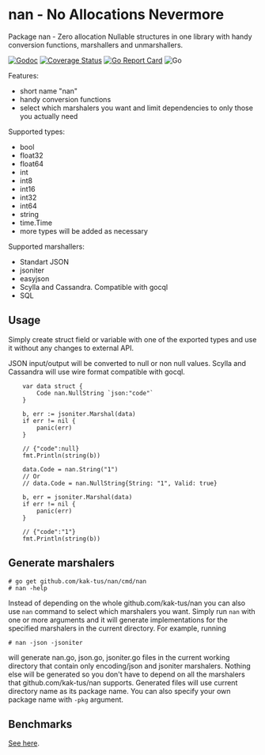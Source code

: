 # nan - **N**o **A**llocations **N**evermore

Package nan - Zero allocation Nullable structures in one library with handy conversion functions,
marshallers and unmarshallers.

[![Godoc](https://godoc.org/github.com/kak-tus/nan?status.svg)](https://pkg.go.dev/github.com/kak-tus/nan?tab=doc)
[![Coverage Status](https://coveralls.io/repos/github/kak-tus/nan/badge.svg?branch=master)](https://coveralls.io/github/kak-tus/nan?branch=master)
[![Go Report Card](https://goreportcard.com/badge/github.com/kak-tus/nan)](https://goreportcard.com/report/github.com/kak-tus/nan)
![Go](https://github.com/kak-tus/nan/workflows/Go/badge.svg)

Features:
- short name "nan"
- handy conversion functions
- select which marshalers you want and limit dependencies to only those you actually need

Supported types:
- bool
- float32
- float64
- int
- int8
- int16
- int32
- int64
- string
- time.Time
- more types will be added as necessary

Supported marshallers:
- Standart JSON
- jsoniter
- easyjson
- Scylla and Cassandra. Compatible with gocql
- SQL

## Usage

Simply create struct field or variable with one of the exported types and use it without any changes to external API.

JSON input/output will be converted to null or non null values. Scylla and Cassandra will use wire format compatible
with gocql.

```
	var data struct {
		Code nan.NullString `json:"code"`
	}

	b, err := jsoniter.Marshal(data)
	if err != nil {
		panic(err)
	}

	// {"code":null}
	fmt.Println(string(b))

	data.Code = nan.String("1")
	// Or
	// data.Code = nan.NullString{String: "1", Valid: true}

	b, err = jsoniter.Marshal(data)
	if err != nil {
		panic(err)
	}

	// {"code":"1"}
	fmt.Println(string(b))
```

## Generate marshalers

```
# go get github.com/kak-tus/nan/cmd/nan
# nan -help
```

Instead of depending on the whole github.com/kak-tus/nan you can also use `nan` command to select which marshalers you want. Simply run `nan` with one or more arguments and it will generate implementations for the specified marshalers in the current directory. For example, running
```
# nan -json -jsoniter
```
will generate nan.go, json.go, jsoniter.go files in the current working directory that contain only encoding/json and jsoniter marshalers. Nothing else will be generated so you don't have to depend on all the marshalers that github.com/kak-tus/nan supports. Generated files will use current directory name as its package name. You can also specify your own package name with `-pkg` argument.

## Benchmarks

[See here](./bench/README.md).
